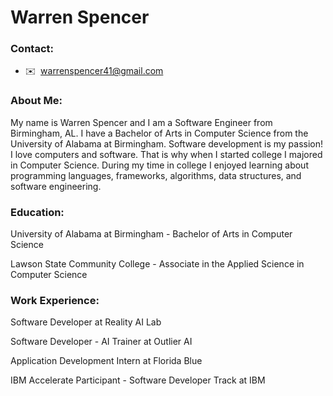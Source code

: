 Warren Spencer
=================================

### Contact:
* ✉️  [warrenspencer41@gmail.com](mailto:warrenspencer41@gmail.com)

### About Me:
My name is Warren Spencer and I am a Software Engineer from Birmingham, AL. I have a Bachelor of Arts in Computer Science from the University of Alabama at Birmingham. Software development is my passion! I love computers and software. That is why when I started college I majored in Computer Science. During my time in college I enjoyed learning about programming languages, frameworks, algorithms, data structures, and software engineering.

### Education:
University of Alabama at Birmingham - Bachelor of Arts in Computer Science

Lawson State Community College - Associate in the Applied Science in Computer Science

### Work Experience:
Software Developer at Reality AI Lab

Software Developer - AI Trainer at Outlier AI

Application Development Intern at Florida Blue

IBM Accelerate Participant - Software Developer Track at IBM

